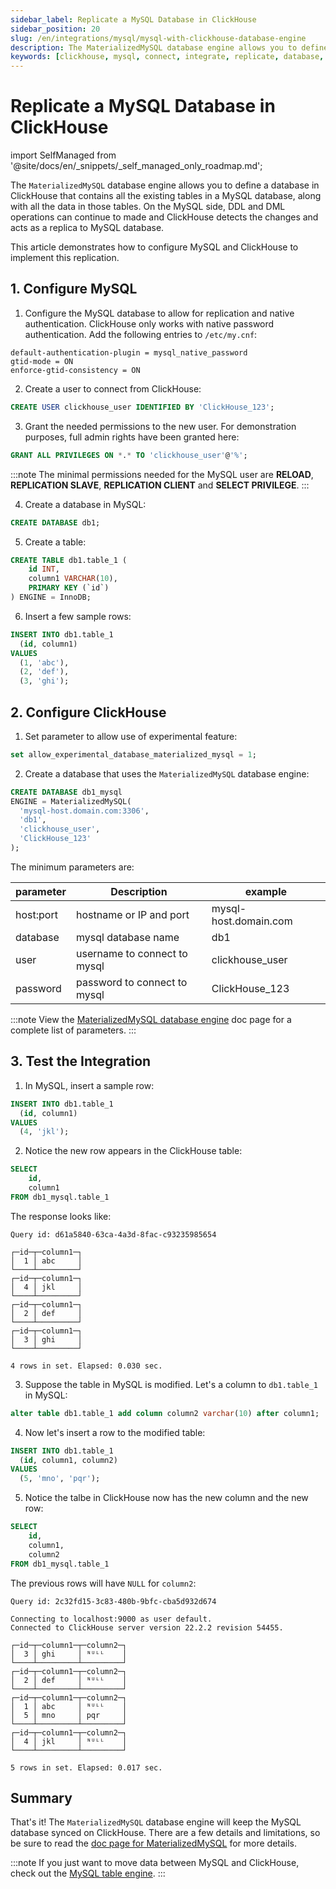 ```yaml
---
sidebar_label: Replicate a MySQL Database in ClickHouse
sidebar_position: 20
slug: /en/integrations/mysql/mysql-with-clickhouse-database-engine
description: The MaterializedMySQL database engine allows you to define a database in ClickHouse that contains all the existing tables in a MySQL database, along with all the data in those tables.
keywords: [clickhouse, mysql, connect, integrate, replicate, database, MaterializedMySQL]
---
```


# Replicate a MySQL Database in ClickHouse

import SelfManaged from '@site/docs/en/_snippets/_self_managed_only_roadmap.md';

<SelfManaged />

The `MaterializedMySQL` database engine allows you to define a database in ClickHouse that contains all the existing tables in a MySQL database, along with all the data in those tables. On the MySQL side, DDL and DML operations can continue to made and ClickHouse detects the changes and acts as a replica to MySQL database.

This article demonstrates how to configure MySQL and ClickHouse to implement this replication.

## 1. Configure MySQL

1.  Configure the MySQL database to allow for replication and native authentication. ClickHouse only works with native password authentication. Add the following entries to `/etc/my.cnf`:
  ```
  default-authentication-plugin = mysql_native_password
  gtid-mode = ON
  enforce-gtid-consistency = ON
  ```

2. Create a user to connect from ClickHouse:
  ```sql
  CREATE USER clickhouse_user IDENTIFIED BY 'ClickHouse_123';
  ```

3. Grant the needed permissions to the new user. For demonstration purposes, full admin rights have been granted here:
  ```sql
  GRANT ALL PRIVILEGES ON *.* TO 'clickhouse_user'@'%';
  ```

  :::note
  The minimal permissions needed for the MySQL user are **RELOAD**, **REPLICATION SLAVE**, **REPLICATION CLIENT** and **SELECT PRIVILEGE**.
  :::

4.  Create a database in MySQL:
  ```sql
  CREATE DATABASE db1;
  ```

5. Create a table:
  ```sql
  CREATE TABLE db1.table_1 (
      id INT,
      column1 VARCHAR(10),
      PRIMARY KEY (`id`)
  ) ENGINE = InnoDB;
  ```

6. Insert a few sample rows:
  ```sql
  INSERT INTO db1.table_1
    (id, column1)
  VALUES
    (1, 'abc'),
    (2, 'def'),
    (3, 'ghi');
  ```

## 2. Configure ClickHouse

1. Set parameter to allow use of experimental feature:
  ```sql
  set allow_experimental_database_materialized_mysql = 1;
  ```

2. Create a database that uses the `MaterializedMySQL` database engine:
  ```sql
  CREATE DATABASE db1_mysql
  ENGINE = MaterializedMySQL(
    'mysql-host.domain.com:3306',
    'db1',
    'clickhouse_user',
    'ClickHouse_123'
  );
  ```

  The minimum parameters are:

  |parameter|Description                 |example              |
  |---------|----------------------------|---------------------|
  |host:port|hostname or IP and port     |mysql-host.domain.com|
  |database |mysql database name         |db1                  |
  |user     |username to connect to mysql|clickhouse_user    |
  |password |password to connect to mysql|ClickHouse_123       |

  :::note
  View the [MaterializedMySQL database engine](@site/docs/en/engines/database-engines/materialized-mysql.md) doc page for a complete list of parameters.
  :::

## 3. Test the Integration

1. In MySQL, insert a sample row:
  ```sql
  INSERT INTO db1.table_1
    (id, column1)
  VALUES
    (4, 'jkl');
  ```

2. Notice the new row appears in the ClickHouse table:
  ```sql
  SELECT
      id,
      column1
  FROM db1_mysql.table_1
  ```

  The response looks like:
  ```response
  Query id: d61a5840-63ca-4a3d-8fac-c93235985654

  ┌─id─┬─column1─┐
  │  1 │ abc     │
  └────┴─────────┘
  ┌─id─┬─column1─┐
  │  4 │ jkl     │
  └────┴─────────┘
  ┌─id─┬─column1─┐
  │  2 │ def     │
  └────┴─────────┘
  ┌─id─┬─column1─┐
  │  3 │ ghi     │
  └────┴─────────┘

  4 rows in set. Elapsed: 0.030 sec.
  ```

3. Suppose the table in MySQL is modified. Let's a column to `db1.table_1` in MySQL:
  ```sql
  alter table db1.table_1 add column column2 varchar(10) after column1;
  ```

4. Now let's insert a row to the modified table:
  ```sql
  INSERT INTO db1.table_1
    (id, column1, column2)
  VALUES
    (5, 'mno', 'pqr');
  ```

5. Notice the talbe in ClickHouse now has the new column and the new row:
  ```sql
  SELECT
      id,
      column1,
      column2
  FROM db1_mysql.table_1
  ```

  The previous rows will have `NULL` for `column2`:
  ```response
  Query id: 2c32fd15-3c83-480b-9bfc-cba5d932d674

  Connecting to localhost:9000 as user default.
  Connected to ClickHouse server version 22.2.2 revision 54455.

  ┌─id─┬─column1─┬─column2─┐
  │  3 │ ghi     │ ᴺᵁᴸᴸ    │
  └────┴─────────┴─────────┘
  ┌─id─┬─column1─┬─column2─┐
  │  2 │ def     │ ᴺᵁᴸᴸ    │
  └────┴─────────┴─────────┘
  ┌─id─┬─column1─┬─column2─┐
  │  1 │ abc     │ ᴺᵁᴸᴸ    │
  │  5 │ mno     │ pqr     │
  └────┴─────────┴─────────┘
  ┌─id─┬─column1─┬─column2─┐
  │  4 │ jkl     │ ᴺᵁᴸᴸ    │
  └────┴─────────┴─────────┘

  5 rows in set. Elapsed: 0.017 sec.
  ```


## Summary

That's it! The `MaterializedMySQL` database engine will keep the MySQL database synced on ClickHouse. There are a few details and limitations, so be sure to read the [doc page for MaterializedMySQL](@site/docs/en/engines/database-engines/materialized-mysql.md) for more details.


:::note
If you just want to move data between MySQL and ClickHouse, check out the [MySQL table engine](mysql-with-clickhouse.md).
:::
